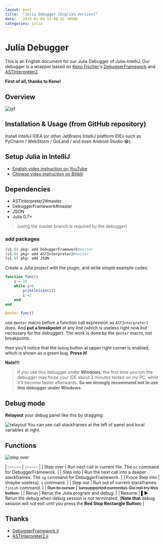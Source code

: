 ```yaml
---
layout: post
title:  "Julia Debugger [English Version]"
date:   2019-01-04 13:08:12 +0800
categories: julia
---
```

# Julia Debugger
This is an English document for our Julia Debugger of Julia-IntelliJ.
Our debugger is a wrapper based on [Keno Fischer](https://github.com/Keno)'s [DebuggerFramework](https://github.com/Keno/DebuggerFramework.jl) and [ASTInterpreter2](https://github.com/Keno/ASTInterpreter2.jl). 

**First of all, thanks to Keno!**

## Overview
![gif](https://user-images.githubusercontent.com/20026798/50418049-670a7080-0864-11e9-96cf-d0ebc5b26431.gif)

## Installation & Usage (from GitHub repository)

Install IntelliJ IDEA (or other JetBrains IntelliJ platform IDEs such as PyCharm / WebStorm / GoLand / and even Android Studio :joy:).

## Setup Julia in IntelliJ

+ [English video instruction on YouTube](https://www.youtube.com/watch?v=gjRhvPBiasU)
+ [Chinese video instruction on Bilibili](https://www.bilibili.com/video/av20155813)

## Dependencies

- ASTInterpreter2#master
- DebuggerFramework#master
- JSON
- Julia 0.7+

> (using the master branch is required by the debugger)

### add packages
```julia
(v1.0) pkg> add DebuggerFramework#master
(v1.0) pkg> add ASTInterpreter2#master
(v1.0) pkg> add JSON
```

Create a Julia project with the plugin,
and write simple example codes:
```julia
function func()
    i = 10
    while i>0
        println(sin(i))
        i-=2
    end
end

@enter func()
```

use `@enter` macro before a function call expression as `ASTInterpreter2` does. 
And **put a breakpoint** at any line (which is useless right now but necessary for the debugger).
The work is done by the `@enter` macro, not breakpoints.

then you'll notice that the `Debug` button at upper right corner is enabled, which is shown as a green bug. **Press it!**

**Note!!!** 
> If you use this debugger under **Windows**, the first time you run the debugger may froze your IDE about 2 minutes tested on my PC, while it'll become faster afterwards. **So we strongly recommend not to use this debugger under Windows.**

## Debug mode
**Relayout** your debug panel like this by dragging:

![relayout](https://user-images.githubusercontent.com/20026798/50675140-172b6680-1027-11e9-93cb-a25370a37667.jpg)
You can see call stackframes at the left of panel and local variables at right.
## Functions
![step over](https://user-images.githubusercontent.com/20026798/50675203-77baa380-1027-11e9-8e14-e712ae9556b6.jpg)

| :------ | :------ |
| Step over | Run next call in current file. The `nc` command for DebuggerFramework. |
| Step into | Run the next call into a deeper stackframes. The `sg` command for DebuggerFramework. |
| Froce Step into | (maybe useless). `s` command. |
| Step out | Run out of current stackframes. `finish` command. |
| <del>Run to cursor</del> | <del>(unsupported currently). Do not try this button.</del> |
| Rerun | Rerun the Julia program and debug. |
| Resume | ▌▶ Rerun the debug when debug session is not terminated. (**Note that** debug session will not exit until you press the **Red Stop Rectangle Button**) |

## Thanks
- [DebuggerFramework.jl](https://github.com/Keno/DebuggerFramework.jl)
- [ASTInterpreter2.jl](https://github.com/Keno/ASTInterpreter2.jl)